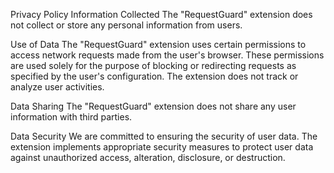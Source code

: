 Privacy Policy
Information Collected
The "RequestGuard" extension does not collect or store any personal information from users.

Use of Data
The "RequestGuard" extension uses certain permissions to access network requests made from the user's browser. These permissions are used solely for the purpose of blocking or redirecting requests as specified by the user's configuration. The extension does not track or analyze user activities.

Data Sharing
The "RequestGuard" extension does not share any user information with third parties.

Data Security
We are committed to ensuring the security of user data. The extension implements appropriate security measures to protect user data against unauthorized access, alteration, disclosure, or destruction.
